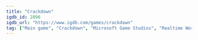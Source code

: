 ```yaml
---
title: "Crackdown"
igdb_id: 2896
igdb_url: "https://www.igdb.com/games/crackdown"
tag: ["Main game", "Crackdown", "Microsoft Game Studios", "Realtime Worlds", "Fighting", "Shooter", "Role-playing (RPG)", "Adventure", "Single player", "Co-operative", "Third person", "Action", "Science fiction", "Sandbox"]
---
```


